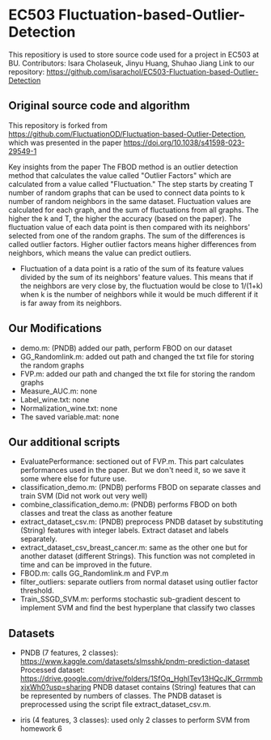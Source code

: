 # EC503 Fluctuation-based-Outlier-Detection
This repositiory is used to store source code used for a project in EC503 at BU. 
Contributors: Isara Cholaseuk, Jinyu Huang, Shuhao Jiang
Link to our repository: https://github.com/isarachol/EC503-Fluctuation-based-Outlier-Detection

## Original source code and algorithm
This repository is forked from https://github.com/FluctuationOD/Fluctuation-based-Outlier-Detection, which was presented in the paper https://doi.org/10.1038/s41598-023-29549-1

Key insights from the paper
The FBOD method is an outlier detection method that calculates the value called "Outlier Factors" which are calculated from a value called "Fluctuation." The step starts by creating T number of random graphs that can be used to connect data points to k number of random neighbors in the same dataset. Fluctuation values are calculated for each graph, and the sum of fluctuations from all graphs. The higher the k and T, the higher the accuracy (based on the paper). The fluctuation value of each data point is then compared with its neighbors' selected from one of the random graphs. The sum of the differences is called outlier factors. Higher outlier factors means higher differences from neighbors, which means the value can predict outliers.

- Fluctuation of a data point is a ratio of the sum of its feature values divided by the sum of its neighbors' feature values. This means that if the neighbors are very close by, the fluctuation would be close to 1/(1+k) when k is the number of neighbors while it would be much different if it is far away from its neighbors.

## Our Modifications
- demo.m: (PNDB) added our path, perform FBOD on our dataset
- GG_Randomlink.m: added out path and changed the txt file for storing the random graphs
- FVP.m: added our path and changed the txt file for storing the random graphs
- Measure_AUC.m: none
- Label_wine.txt: none
- Normalization_wine.txt: none
- The saved variable.mat: none

## Our additional scripts
- EvaluatePerformance: sectioned out of FVP.m. This part calculates performances used in the paper. But we don't need it, so we save it some where else for future use.
- classification_demo.m: (PNDB) performs FBOD on separate classes and train SVM (Did not work out very well)
- combine_classification_demo.m: (PNDB) performs FBOD on both classes and treat the class as another feature
- extract_dataset_csv.m: (PNDB) preprocess PNDB dataset by substituting (String) features with integer labels. Extract dataset and labels separately.
- extract_dataset_csv_breast_cancer.m: same as the other one but for another dataset (different Strings). This function was not completed in time and can be improved in the future.
- FBOD.m: calls GG_Randomlink.m and FVP.m
- filter_outliers: separate outliers from normal dataset using outlier factor threshold.
- Train_SSGD_SVM.m: performs stochastic sub-gradient descent to implement SVM and find the best hyperplane that classify two classes

## Datasets
- PNDB (7 features, 2 classes): https://www.kaggle.com/datasets/slmsshk/pndm-prediction-dataset
Processed dataset: https://drive.google.com/drive/folders/1SfOq_HghITev13HQcJK_GrrmmbxjxWh0?usp=sharing
PNDB dataset contains (String) features that can be represented by numbers of classes. The PNDB dataset is preprocessed using the script file extract_dataset_csv.m.

- iris (4 features, 3 classes): used only 2 classes to perform SVM from homework 6